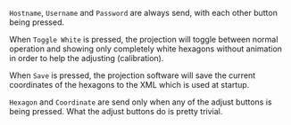 `Hostname`, `Username` and `Password` are always send, with each other button being pressed.

When `Toggle White` is pressed, the projection will toggle between normal operation and showing only completely white hexagons without animation in order to help the adjusting (calibration).

When `Save` is pressed, the projection software will save the current coordinates of the hexagons to the XML which is used at startup.

`Hexagon` and `Coordinate` are send only when any of the adjust buttons is being pressed. What the adjust buttons do is pretty trivial.
